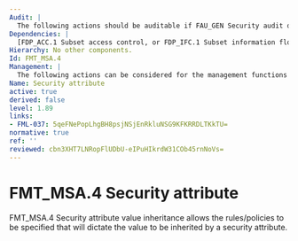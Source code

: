 ```yaml
---
Audit: |
  The following actions should be auditable if FAU_GEN Security audit data generation is included in the PP, PP-Module, functional package or ST: a) basic: Modifications of security attributes, possibly with the old and/or values of security attributes that were modified.
Dependencies: |
  [FDP_ACC.1 Subset access control, or FDP_IFC.1 Subset information flow control]
Hierarchy: No other components.
Id: FMT_MSA.4
Management: |
  The following actions can be considered for the management functions in FMT: a) specification of the role permitted to establish or modify security attributes.
Name: Security attribute
active: true
derived: false
level: 1.89
links:
- FML-037: 5qeFNePopLhgBH8psjNSjEnRkluNSG9KFKRRDLTKkTU=
normative: true
ref: ''
reviewed: cbn3XHT7LNRopFlUDbU-eIPuHIkrdW31COb45rnNoVs=
---
```


# FMT_MSA.4 Security attribute

FMT_MSA.4 Security attribute value inheritance allows the rules/policies to be specified that will dictate the value to be inherited by a security attribute.